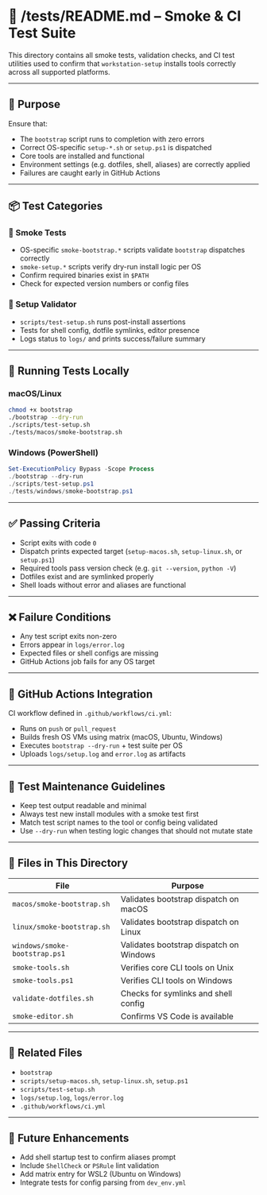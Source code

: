 # 🧪 /tests/README.md – Smoke & CI Test Suite

This directory contains all smoke tests, validation checks, and CI test utilities used to confirm that `workstation-setup` installs tools correctly across all supported platforms.

---

## 🧭 Purpose

Ensure that:

* The `bootstrap` script runs to completion with zero errors
* Correct OS-specific `setup-*.sh` or `setup.ps1` is dispatched
* Core tools are installed and functional
* Environment settings (e.g. dotfiles, shell, aliases) are correctly applied
* Failures are caught early in GitHub Actions

---

## 📦 Test Categories

### 🔹 Smoke Tests

* OS-specific `smoke-bootstrap.*` scripts validate `bootstrap` dispatches correctly
* `smoke-setup.*` scripts verify dry-run install logic per OS
* Confirm required binaries exist in `$PATH`
* Check for expected version numbers or config files

### 🔹 Setup Validator

* `scripts/test-setup.sh` runs post-install assertions
* Tests for shell config, dotfile symlinks, editor presence
* Logs status to `logs/` and prints success/failure summary

---

## 🧪 Running Tests Locally

### macOS/Linux

```sh
chmod +x bootstrap
./bootstrap --dry-run
./scripts/test-setup.sh
./tests/macos/smoke-bootstrap.sh
```

### Windows (PowerShell)

```powershell
Set-ExecutionPolicy Bypass -Scope Process
./bootstrap --dry-run
./scripts/test-setup.ps1
./tests/windows/smoke-bootstrap.ps1
```

---

## ✅ Passing Criteria

* Script exits with code `0`
* Dispatch prints expected target (`setup-macos.sh`, `setup-linux.sh`, or `setup.ps1`)
* Required tools pass version check (e.g. `git --version`, `python -V`)
* Dotfiles exist and are symlinked properly
* Shell loads without error and aliases are functional

---

## ❌ Failure Conditions

* Any test script exits non-zero
* Errors appear in `logs/error.log`
* Expected files or shell configs are missing
* GitHub Actions job fails for any OS target

---

## 🧪 GitHub Actions Integration

CI workflow defined in `.github/workflows/ci.yml`:

* Runs on `push` or `pull_request`
* Builds fresh OS VMs using matrix (macOS, Ubuntu, Windows)
* Executes `bootstrap --dry-run` + test suite per OS
* Uploads `logs/setup.log` and `error.log` as artifacts

---

## 🧼 Test Maintenance Guidelines

* Keep test output readable and minimal
* Always test new install modules with a smoke test first
* Match test script names to the tool or config being validated
* Use `--dry-run` when testing logic changes that should not mutate state

---

## 📂 Files in This Directory

| File                          | Purpose                                 |
| ----------------------------- | --------------------------------------- |
| `macos/smoke-bootstrap.sh`    | Validates bootstrap dispatch on macOS   |
| `linux/smoke-bootstrap.sh`    | Validates bootstrap dispatch on Linux   |
| `windows/smoke-bootstrap.ps1` | Validates bootstrap dispatch on Windows |
| `smoke-tools.sh`              | Verifies core CLI tools on Unix         |
| `smoke-tools.ps1`             | Verifies CLI tools on Windows           |
| `validate-dotfiles.sh`        | Checks for symlinks and shell config    |
| `smoke-editor.sh`             | Confirms VS Code is available           |

---

## 🔁 Related Files

* `bootstrap`
* `scripts/setup-macos.sh`, `setup-linux.sh`, `setup.ps1`
* `scripts/test-setup.sh`
* `logs/setup.log`, `logs/error.log`
* `.github/workflows/ci.yml`

---

## 📌 Future Enhancements

* Add shell startup test to confirm aliases prompt
* Include `ShellCheck` or `PSRule` lint validation
* Add matrix entry for WSL2 (Ubuntu on Windows)
* Integrate tests for config parsing from `dev_env.yml`
